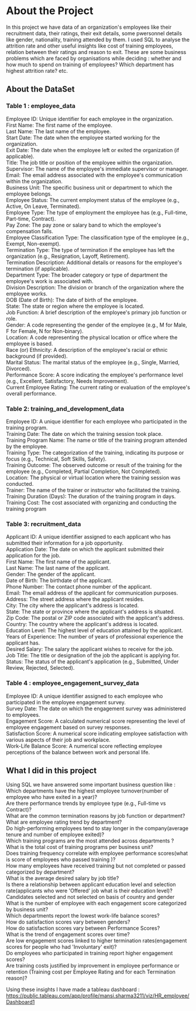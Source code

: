 # About the Project
In this project we have data of an organization's employees like their recruitment data, their ratings, their exit details, some pwersonnel details like gender, nationality, training attended by them. I used SQL to analyse the attrition rate and other useful insights like cost of training employees, relation between their ratings and reason to exit. These are some business problems which are faced by organisations while deciding : whether and how much to spend on training of employees? Which department has highest attrition rate? etc.

## About the DataSet
### Table 1 : employee_data <br>
Employee ID: Unique identifier for each employee in the organization.<br>
First Name: The first name of the employee.<br>
Last Name: The last name of the employee.<br>
Start Date: The date when the employee started working for the organization.<br>
Exit Date: The date when the employee left or exited the organization (if applicable).<br>
Title: The job title or position of the employee within the organization.<br>
Supervisor: The name of the employee's immediate supervisor or manager.<br>
Email: The email address associated with the employee's communication within the organization.<br>
Business Unit: The specific business unit or department to which the employee belongs.<br>
Employee Status: The current employment status of the employee (e.g., Active, On Leave, Terminated).<br>
Employee Type: The type of employment the employee has (e.g., Full-time, Part-time, Contract).<br>
Pay Zone: The pay zone or salary band to which the employee's compensation falls.<br>
Employee Classification Type: The classification type of the employee (e.g., Exempt, Non-exempt).<br>
Termination Type: The type of termination if the employee has left the organization (e.g., Resignation, Layoff, Retirement).<br>
Termination Description: Additional details or reasons for the employee's termination (if applicable).<br>
Department Type: The broader category or type of department the employee's work is associated with.<br>
Division Description: The division or branch of the organization where the employee works.<br>
DOB (Date of Birth): The date of birth of the employee.<br>
State: The state or region where the employee is located.<br>
Job Function: A brief description of the employee's primary job function or role.<br>
Gender: A code representing the gender of the employee (e.g., M for Male, F for Female, N for Non-binary).<br>
Location: A code representing the physical location or office where the employee is based.<br>
Race (or) Ethnicity: A description of the employee's racial or ethnic background (if provided).<br>
Marital Status: The marital status of the employee (e.g., Single, Married, Divorced).<br>
Performance Score: A score indicating the employee's performance level (e.g., Excellent, Satisfactory, Needs Improvement).<br>
Current Employee Rating: The current rating or evaluation of the employee's overall performance.<br>

### Table 2: training_and_development_data<br>
Employee ID: A unique identifier for each employee who participated in the training program.<br>
Training Date: The date on which the training session took place.<br>
Training Program Name: The name or title of the training program attended by the employee.<br>
Training Type: The categorization of the training, indicating its purpose or focus (e.g., Technical, Soft Skills, Safety).<br>
Training Outcome: The observed outcome or result of the training for the employee (e.g., Completed, Partial Completion, Not Completed).<br>
Location: The physical or virtual location where the training session was conducted.<br>
Trainer: The name of the trainer or instructor who facilitated the training.<br>
Training Duration (Days): The duration of the training program in days.<br>
Training Cost: The cost associated with organizing and conducting the training program<br>

### Table 3: recruitment_data
Applicant ID: A unique identifier assigned to each applicant who has submitted their information for a job opportunity.<br>
Application Date: The date on which the applicant submitted their application for the job.<br>
First Name: The first name of the applicant.<br>
Last Name: The last name of the applicant.<br>
Gender: The gender of the applicant.<br>
Date of Birth: The birthdate of the applicant.<br>
Phone Number: The contact phone number of the applicant.<br>
Email: The email address of the applicant for communication purposes.<br>
Address: The street address where the applicant resides.<br>
City: The city where the applicant's address is located.<br>
State: The state or province where the applicant's address is situated.<br>
Zip Code: The postal or ZIP code associated with the applicant's address.<br>
Country: The country where the applicant's address is located.<br>
Education Level: The highest level of education attained by the applicant.<br>
Years of Experience: The number of years of professional experience the applicant has.<br>
Desired Salary: The salary the applicant wishes to receive for the job.<br>
Job Title: The title or designation of the job the applicant is applying for.<br>
Status: The status of the applicant's application (e.g., Submitted, Under Review, Rejected, Selected).<br>

### Table 4 : employee_engagement_survey_data
Employee ID: A unique identifier assigned to each employee who participated in the employee engagement survey.<br>
Survey Date: The date on which the engagement survey was administered to employees.<br>
Engagement Score: A calculated numerical score representing the level of employee engagement based on survey responses.<br>
Satisfaction Score: A numerical score indicating employee satisfaction with various aspects of their job and workplace.<br>
Work-Life Balance Score: A numerical score reflecting employee perceptions of the balance between work and personal life.<br>

## What I did in this project
Using SQL we have answered some important business question like :<br>
Which departments have the highest employee turnover(number of employee who have exited in a year)?<br>
Are there performance trends by employee type (e.g., Full-time vs Contract)?<br>
What are the common termination reasons by job function or department?<br>
What are employee rating trend by department?<br>
Do high-performing employees tend to stay longer in the company(average tenure and number of employee exited)?<br>
Which training programs are the most attended across departments ?<br>
What is the total cost of training programs per business unit?<br>
Does training frequency correlate with employee performance scores(what is score of employees who passed training )?<br>
How many employees have received training but not completed or passed categorized by department?<br>
What is the average desired salary by job title?<br>
Is there a relationship between applicant education level and selection rate(applicants who were 'Offered' job what is their education level)?<br>
Candidates selected and not selected on basis of country and gender<br>
What is the number of employee with each engagement score categorized by business unit?<br>
Which departments report the lowest work-life balance scores?<br>
How do satisfaction scores vary between genders?<br>
How do satisfaction scores vary between Performance Scores?<br>
What is the trend of engagement scores over time?<br>
Are low engagement scores linked to higher termination rates(engagement scores for people who had 'Involuntary' exit)?<br>
Do employees who participated in training report higher engagement scores?<br>
Are training costs justified by improvement in employee performance or retention (Training cost per Employee Rating and for each Termination reason)?<br>

Using these insights I have made a tableau dashboard :
https://public.tableau.com/app/profile/mansi.sharma3211/viz/HR_employee/Dashboard1

